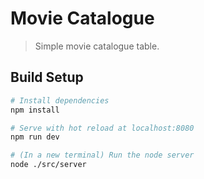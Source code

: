 # Movie Catalogue

> Simple movie catalogue table.

## Build Setup

``` bash
# Install dependencies
npm install

# Serve with hot reload at localhost:8080
npm run dev

# (In a new terminal) Run the node server
node ./src/server
```
